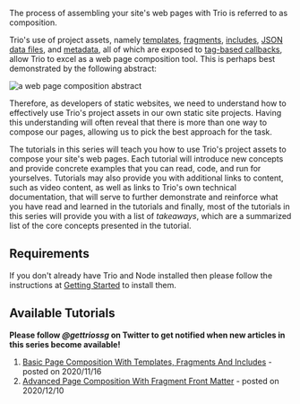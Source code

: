 <!--
template: tutorialpage
title: "Page Composition Tutorials: Introduction"
appendToTarget: true
category: tutorials
tag: composition
articleTitle: "Page Composition Tutorials Introduction"
activeHeaderItem: 3
socialMediaMetaTags:
- "<meta name=\"twitter:card\" content=\"summary_large_image\">"
- "<meta name=\"twitter:site\" content=\"@gettriossg\">"
- "<meta name=\"twitter:creator\" content=\"@jefftschwartz\">"
- "<meta property=\"og:type\" content=\"article\">"
- "<meta property=\"og:url\" content=\"https://gettriossg.com/blog/tutorials/2020/08/15/announcing-page-composition-tutorials/\">"
- "<meta property=\"og:title\" content=\"Page Composition Tutorials - Introduction\">"
- "<meta property=\"og:description\" content=\"An Introduction To Page Composition\">"
- "<meta property=\"og:image\" content=\"https://gettriossg.com/media/composite.png\">"
-->

The process of assembling your site's web pages with Trio is referred to as composition.

Trio's use of project assets, namely <a data-trio-link href="/docs/v4/template">templates</a>, <a data-trio-link href="/docs/v4/fragment">fragments</a>, <a data-trio-link href="/docs/v4/include">includes</a>, <a data-trio-link href="/docs/v4/jsondata">JSON data files</a>, and <a data-trio-link href="/docs/v4/metadata">metadata</a>, all of which are exposed to <a data-trio-link href="/docs/v4/tagbasedcallbacks">tag-based callbacks</a>, allow Trio to excel as a web page composition tool. This is perhaps best demonstrated by the following abstract:

<img data-trio-link src="/media/composite.png" alt="a web page composition abstract">

Therefore, as developers of static websites, we need to understand how to effectively use Trio's project assets in our own static site projects. Having this understanding will often reveal that there is more than one way to compose our pages, allowing us to pick the best approach for the task.

The tutorials in this series will teach you how to use Trio's project assets to compose your site's web pages. Each tutorial will introduce new concepts and provide concrete examples that you can read, code, and run for yourselves. Tutorials may also provide you with additional links to content, such as video content, as well as links to Trio's own technical documentation, that will serve to further demonstrate and reinforce what you have read and learned in the tutorials and finally, most of the tutorials in this series will provide you with a list of _takeaways_, which are a summarized list of the core concepts presented in the tutorial.

## Requirements

If you don't already have Trio and Node installed then please follow the instructions at <a href="/docs/v4/gettingstarted">Getting Started</a> to install them.

## Available Tutorials

__Please follow _@gettriossg_ on Twitter to get notified when new articles in this series become available!__

1. <a data-trio-link href="/blog/tutorials/2020/11/16/page-composition-tut-01/">Basic Page Composition With Templates, Fragments And Includes</a> - posted on 2020/11/16
1. <a data-trio-link href="/blog/tutorials/2020/12/10/page-composition-tut-02/">Advanced Page Composition With Fragment Front Matter</a> - posted on 2020/12/10
<!-- end -->
